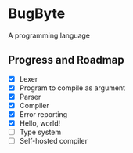 # BugByte
A programming language

## Progress and Roadmap

- [x] Lexer
- [x] Program to compile as argument
- [x] Parser
- [x] Compiler
- [x] Error reporting
- [x] Hello, world!
- [ ] Type system
- [ ] Self-hosted compiler
